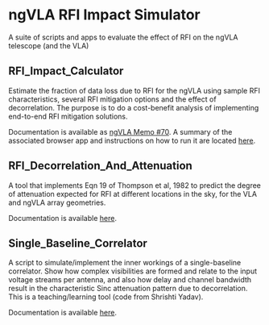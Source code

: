 # ngVLA RFI Impact Simulator

A suite of scripts and apps to evaluate the effect of RFI on the ngVLA telescope (and the VLA)

## RFI_Impact_Calculator
Estimate the fraction of data loss due to RFI for the ngVLA using sample RFI characteristics, several RFI mitigation options and the effect of decorrelation. 
The purpose is to do a cost-benefit analysis of implementing end-to-end RFI mitigation solutions. 

Documentation is available as [ngVLA Memo #70](https://library.nrao.edu/public/memos/ngvla/NGVLA_70.pdf). A summary of the associated browser app and instructions on how to run it are located [here](./RFI_Impact_Calculator/README.md).

## RFI_Decorrelation_And_Attenuation
A tool that implements Eqn 19 of Thompson et al, 1982 to predict the degree of attenuation expected for RFI at different locations in the sky, for the VLA and ngVLA array geometries.

Documentation is available [here](./RFI_Decorrelation_And_Attenuation/README.md). 

## Single_Baseline_Correlator
A script to simulate/implement the inner workings of a single-baseline correlator. Show how complex visibilities are formed and relate to the input voltage streams per antenna, and also how delay and channel bandwidth result in the characteristic Sinc attenuation pattern due to decorrelation.  This is a teaching/learning tool (code from Shrishti Yadav). 

Documentation is available [here](./Single_Baseline_Correlator/README.md).





